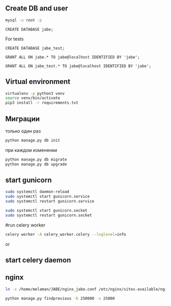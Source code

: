 ## Create DB and user

```bash
mysql -u root -p
```

```mysql
CREATE DATABASE jabe;
```
For tests
```mysql
CREATE DATABASE jabe_test;
```

```mysql
GRANT ALL ON jabe.* TO jabe@localhost IDENTIFIED BY 'jabe';
```

```mysql
GRANT ALL ON jabe_test.* TO jabe@localhost IDENTIFIED BY 'jabe';
```

## Virtual environment 
```bash
virtualenv -p python3 venv
source venv/bin/activate
pip3 install -r requirements.txt
```


## Миграции

только один раз
```bash
python manage.py db init
```

при каждом изменении
```bash
python manage.py db migrate
python manage.py db upgrade
```

## start gunicorn
```bash
sudo systemctl daemon-reload
sudo systemctl start gunicorn.service
sudo systemctl restart gunicorn.service

sudo systemctl start gunicorn.socket
sudo systemctl restart gunicorn.socket
```

#run celery worker

```bash
celery worker -A celery_worker.celery --loglevel=info

```
or 
## start celery daemon

## nginx

```bash
ln -s /home/melaman/JABE/nginx_jabe.conf /etc/nginx/sites-available/nginx_jabe.conf
```
```bash
python manage.py findprevious -b 250000 -s 25000
```



